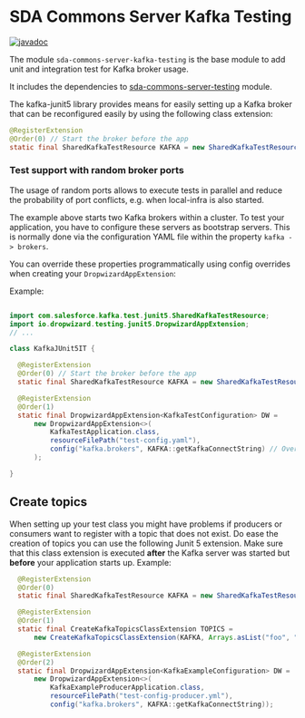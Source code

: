 # SDA Commons Server Kafka Testing

[![javadoc](https://javadoc.io/badge2/org.sdase.commons/sda-commons-server-kafka-testing/javadoc.svg)](https://javadoc.io/doc/org.sdase.commons/sda-commons-server-kafka-testing)

The module `sda-commons-server-kafka-testing` is the base module to add unit and integration test for Kafka broker usage.

It includes the dependencies to [sda-commons-server-testing](../sda-commons-server-testing/README.md) module.

The kafka-junit5 library provides means for easily setting up a Kafka broker that can be reconfigured easily by using the following class extension:
```java
@RegisterExtension
@Order(0) // Start the broker before the app
static final SharedKafkaTestResource KAFKA = new SharedKafkaTestResource().withBrokers(2);
```

### Test support with random broker ports
The usage of random ports allows to execute tests in parallel and reduce the probability of port conflicts, e.g. when local-infra is also started.

The example above starts two Kafka brokers within a cluster. To test your application, you have to configure these servers as
bootstrap servers. This is normally done via the configuration YAML file within the property `kafka -> brokers`.

You can override these properties programmatically using config overrides when creating your
`DropwizardAppExtension`:

Example:

```java

import com.salesforce.kafka.test.junit5.SharedKafkaTestResource;
import io.dropwizard.testing.junit5.DropwizardAppExtension;
// ...

class KafkaJUnit5IT {

  @RegisterExtension
  @Order(0) // Start the broker before the app
  static final SharedKafkaTestResource KAFKA = new SharedKafkaTestResource().withBrokers(2);

  @RegisterExtension
  @Order(1)
  static final DropwizardAppExtension<KafkaTestConfiguration> DW =
      new DropwizardAppExtension<>(
          KafkaTestApplication.class,
          resourceFilePath("test-config.yaml"),
          config("kafka.brokers", KAFKA::getKafkaConnectString) // Override the Kafka brokers
      );

}
```

## Create topics

When setting up your test class you might have problems if producers or consumers want to register
with a topic that does not exist. Do ease the creation of topics you can use the following
Junit 5 extension. Make sure that this class extension is executed **after** the Kafka server was
started but **before** your application starts up. Example:

```java
  @RegisterExtension
  @Order(0)
  static final SharedKafkaTestResource KAFKA = new SharedKafkaTestResource();

  @RegisterExtension
  @Order(1)
  static final CreateKafkaTopicsClassExtension TOPICS =
      new CreateKafkaTopicsClassExtension(KAFKA, Arrays.asList("foo", "bar"));

  @RegisterExtension
  @Order(2)
  static final DropwizardAppExtension<KafkaExampleConfiguration> DW =
      new DropwizardAppExtension<>(
          KafkaExampleProducerApplication.class,
          resourceFilePath("test-config-producer.yml"),
          config("kafka.brokers", KAFKA::getKafkaConnectString));
```